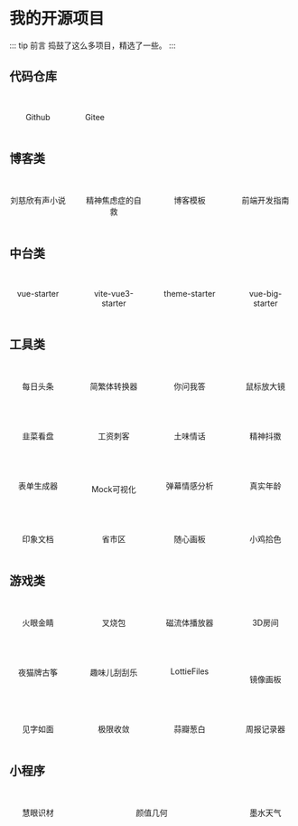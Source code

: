 # 我的开源项目

::: tip 前言
捣鼓了这么多项目，精选了一些。
:::

## 代码仓库

<!-- - [Github](https://github.com/JasonBai007)
- [Gitee](https://gitee.com/lubanseven) -->

<div class="row" style="justify-content: flex-start">
  <a class="itemWrap" target="_blank" href="https://github.com/JasonBai007">
    <img :src="$withBase('/projects/github.png')">
    <h4>Github</h4>
  </a>
  <a class="itemWrap" target="_blank" href="https://gitee.com/lubanseven">
    <img :src="$withBase('/projects/gitee.png')">
    <h4>Gitee</h4>
  </a>  
</div>

## 博客类

<!-- - [book](https://lubanseven.gitee.io/book) `刘慈欣短篇小说有声合集`
- [selfhelp](https://lubanseven.gitee.io/selfhelp) `精神焦虑症的自救`
- [blog](https://gitee.com/lubanseven/blog) `一个开箱即用的博客模板`
- [baipress](http://lubanseven.gitee.io/baipress) `曾经写的一个开发指南` -->

<div class="row">
  <a class="itemWrap" target="_blank" href="https://lubanseven.gitee.io/book">
    <img :src="$withBase('/projects/book1.png')">
    <h4>刘慈欣有声小说</h4>
  </a>
  <a class="itemWrap" target="_blank" href="https://lubanseven.gitee.io/selfhelp">
    <img :src="$withBase('/projects/book2.png')">
    <h4>精神焦虑症的自救</h4>
  </a>
  <a class="itemWrap" target="_blank" href="https://gitee.com/lubanseven/blog">
    <img :src="$withBase('/projects/book3.png')">
    <h4>博客模板</h4>
  </a>
  <a class="itemWrap" target="_blank" href="http://lubanseven.gitee.io/baipress">
    <img :src="$withBase('/projects/book4.png')">
    <h4>前端开发指南</h4>
  </a>
</div>

## 中台类

<!-- - [vue-starter](https://github.com/JasonBai007/vue-starter) `一个开箱即用的vue中台系统`
- [vite-starter](https://github.com/JasonBai007/vite-starter) `一个开箱即用的vite & vue3模板`
- [theme-starter](https://github.com/JasonBai007/theme-starter) `系统换肤示例模板`
- [vue-big-starter](https://gitee.com/lubanseven/vue-big-starter) `Vue大屏模板` -->

<div class="row">
  <a class="itemWrap" target="_blank" href="https://github.com/JasonBai007/vue-starter">
    <img :src="$withBase('/projects/template1.png')">
    <h4>vue-starter</h4>
  </a>
  <a class="itemWrap" target="_blank" href="https://gitee.com/lubanseven/vite-vue3-starter">
    <img :src="$withBase('/projects/template2.png')">
    <h4>vite-vue3-starter</h4>
  </a>
  <a class="itemWrap" target="_blank" href="https://github.com/JasonBai007/theme-starter">
    <img :src="$withBase('/projects/template3.png')">
    <h4>theme-starter</h4>
  </a>
  <a class="itemWrap" target="_blank" href="https://gitee.com/lubanseven/vue-big-starter">
    <img :src="$withBase('/projects/template4.png')">
    <h4>vue-big-starter</h4>
  </a>
</div>

## 工具类

<!-- - [news](https://lubanseven.gitee.io/news) `每日头条`
- [converter](https://lubanseven.gitee.io/converter) `简体-繁体 转换器`
- [ai](https://lubanseven.gitee.io/ai) `chatGPT聊天机器人-智子`
- [microscope](https://lubanseven.gitee.io/microscope) `鼠标放大镜`
- [chives](https://lubanseven.gitee.io/chives) `韭菜看盘`
- [salary](https://lubanseven.gitee.io/salary) `工资计算器`
- [qinghua](https://lubanseven.gitee.io/qinghua) `随机土味情话`
- [douyin](https://lubanseven.gitee.io/douyin) `抖音无水印下载工具`
- [lego](https://jasonbai007.github.io/lego) `拖拽表单生成器`
- [json-preview](https://jasonbai007.github.io/json-preview) `Mock数据可视化工具`
- [b-danmakus](https://github.com/JasonBai007/b-danmakus) `爬取B站弹幕数据并分析弹幕情感`
- [age](https://lubanseven.gitee.io/age) `真实年龄计算器`
- [keeper](https://jasonbai007.github.io/keeper) `计划执行记录器`
- [utils](https://gitee.com/lubanseven/utils) `封装了常用工具函数`
- [done](http://lubanseven.gitee.io/done) `周报记录器`
- [suanban](http://lubanseven.gitee.io/suanban/#/movie) `蒜瓣-聪白` -->

<div class="row">
  <a class="itemWrap" target="_blank" href="https://lubanseven.gitee.io/news">
    <img :src="$withBase('/projects/tools1.png')">
    <h4>每日头条</h4>
  </a>
  <a class="itemWrap" target="_blank" href="https://lubanseven.gitee.io/converter">
    <img :src="$withBase('/projects/tools2.png')">
    <h4>简繁体转换器</h4>
  </a>
  <a class="itemWrap" target="_blank" href="http://lubanseven.gitee.io/ai-pc">
    <img :src="$withBase('/projects/tools3.png')">
    <h4>你问我答</h4>
  </a>
  <a class="itemWrap" target="_blank" href="https://lubanseven.gitee.io/microscope">
    <img :src="$withBase('/projects/tools4.png')">
    <h4>鼠标放大镜</h4>
  </a>
</div>

<div class="row">
  <a class="itemWrap" target="_blank" href="https://lubanseven.gitee.io/chives">
    <img :src="$withBase('/projects/tools5.png')">
    <h4>韭菜看盘</h4>
  </a>
  <a class="itemWrap" target="_blank" href="https://lubanseven.gitee.io/salary">
    <img :src="$withBase('/projects/tools6.png')">
    <h4>工资刺客</h4>
  </a>
  <a class="itemWrap" target="_blank" href="https://lubanseven.gitee.io/qinghua">
    <img :src="$withBase('/projects/tools7.png')">
    <h4>土味情话</h4>
  </a>
  <a class="itemWrap" target="_blank" href="https://lubanseven.gitee.io/douyin">
    <img :src="$withBase('/projects/tools8.png')">
    <h4>精神抖擞</h4>
  </a>
</div>

<div class="row">
  <a class="itemWrap" target="_blank" href="https://jasonbai007.github.io/lego">
    <img :src="$withBase('/projects/tools9.png')">
    <h4>表单生成器</h4>
  </a>
  <a class="itemWrap" target="_blank" href="https://jasonbai007.github.io/json-preview">
    <img :src="$withBase('/projects/tools10.png')" style="margin-top: 16px;">
    <h4>Mock可视化</h4>
  </a>
  <a class="itemWrap" target="_blank" href="https://github.com/JasonBai007/b-danmakus">
    <img :src="$withBase('/projects/tools11.png')">
    <h4>弹幕情感分析</h4>
  </a>
  <a class="itemWrap" target="_blank" href="https://lubanseven.gitee.io/age">
    <img :src="$withBase('/projects/tools12.png')">
    <h4>真实年龄</h4>
  </a>
</div>

<div class="row">
  <a class="itemWrap" target="_blank" href="https://lubanseven.gitee.io/mark-me">
    <img :src="$withBase('/projects/tools13.png')">
    <h4>印象文档</h4>
  </a> 
  <a class="itemWrap" target="_blank" href="https://gitee.com/lubanseven/area">
    <img :src="$withBase('/projects/tools14.png')">
    <h4>省市区</h4>
  </a> 
  <a class="itemWrap" target="_blank" href="https://lubanseven.gitee.io/dream-pad">
    <img :src="$withBase('/projects/tools15.png')">
    <h4>随心画板</h4>
  </a> 
  <a class="itemWrap" target="_blank" href="https://lubanseven.gitee.io/eye-dropper">
    <img :src="$withBase('/projects/tools16.png')">
    <h4>小鸡拾色</h4>
  </a>  
</div>

## 游戏类

<!-- - [eyesight](https://lubanseven.gitee.io/eyesight) `火眼金睛H5游戏`
- [xball](https://lubanseven.gitee.io/xball) `叉烧包H5游戏`
- [fluid](https://lubanseven.gitee.io/fluid) `磁流体播放器`
- [cube](https://lubanseven.gitee.io/room/index.html) `ThreeJS的3D空间`
- [zither](https://lubanseven.gitee.io/zither) `夜猫牌古筝`
- [lottery](https://lubanseven.gitee.io/lottery) `趣味儿刮刮乐`
- [lottie](https://lubanseven.gitee.io/lottie) `LottieFiles` -->

<div class="row">
  <a class="itemWrap" target="_blank" href="https://lubanseven.gitee.io/eyesight">
    <img :src="$withBase('/projects/game1.png')">
    <h4>火眼金睛</h4>
  </a>
  <a class="itemWrap" target="_blank" href="https://lubanseven.gitee.io/xball">
    <img :src="$withBase('/projects/game2.png')">
    <h4>叉烧包</h4>
  </a>
  <a class="itemWrap" target="_blank" href="https://lubanseven.gitee.io/fluid">
    <img :src="$withBase('/projects/game3.png')">
    <h4>磁流体播放器</h4>
  </a>
  <a class="itemWrap" target="_blank" href="https://lubanseven.gitee.io/room/index.html">
    <img :src="$withBase('/projects/game4.png')">
    <h4>3D房间</h4>
  </a>
</div>
<div class="row">
  <a class="itemWrap" target="_blank" href="https://lubanseven.gitee.io/zither">
    <img :src="$withBase('/projects/game5.png')">
    <h4>夜猫牌古筝</h4>
  </a>
  <a class="itemWrap" target="_blank" href="https://lubanseven.gitee.io/lottery">
    <img :src="$withBase('/projects/game6.png')">
    <h4>趣味儿刮刮乐</h4>
  </a>
  <a class="itemWrap" target="_blank" href="https://lubanseven.gitee.io/lottie">
    <img :src="$withBase('/projects/game7.png')">
    <h4>LottieFiles</h4>
  </a> 
  <a class="itemWrap" target="_blank" href="https://lubanseven.gitee.io/mirror">
    <img :src="$withBase('/projects/game8.png')" style="margin-top: 22px;">
    <h4>镜像画板</h4>
  </a>  
</div>
<div class="row">
  <a class="itemWrap jianzi" target="_blank" href="https://lubanseven.gitee.io/writing/">
    <img :src="$withBase('/projects/game9.png')">
    <h4>见字如面</h4>
  </a>
  <a class="itemWrap" target="_blank" href="https://lubanseven.gitee.io/random/">
    <img :src="$withBase('/projects/game10.png')">
    <h4>极限收敛</h4>
  </a>
  <a class="itemWrap jianzi" target="_blank" href="http://lubanseven.gitee.io/suanban/#/about">
    <img :src="$withBase('/projects/game11.png')">
    <h4>蒜瓣葱白</h4>
  </a>
  <a class="itemWrap" target="_blank" href="http://lubanseven.gitee.io/done/#/">
    <img :src="$withBase('/projects/game12.png')">
    <h4>周报记录器</h4>
  </a>
</div>

## 小程序

<!-- - [慧眼识材](https://jasonbai007.github.io/tech/mp1.jpg) `文字识别/花卉识别/同声传译`
- [墨水天气](https://jasonbai007.github.io/tech/mp2.jpg) `气象趋势图`
- [颜值几何](https://jasonbai007.github.io/tech/mp3.jpg) `颜值检测工具` -->

<div class="row">
  <a class="itemWrap" target="_blank">
    <img :src="$withBase('/tech/mp1.jpg')" style="width:125px">
    <h4>慧眼识材</h4>
  </a>  
  <a class="itemWrap" target="_blank">
    <img :src="$withBase('/tech/mp3.jpg')" style="width:125px">
    <h4>颜值几何</h4>
  </a>  
  <a class="itemWrap" target="_blank">
    <img :src="$withBase('/tech/mp2.jpg')" style="width:125px">
    <h4>墨水天气</h4>
  </a>
</div>

<style scoped>

.row {
  display: flex;
  justify-content: space-between;
  text-align: center;
  margin-top: 20px;
}
.itemWrap {
  text-decoration: none;
  width: 20%;
  opacity: 1;
  display: block;
}
.itemWrap:hover {
  cursor: pointer;
}
img {
  display: block;
  width:40px;
  margin: 10px auto;
}
.itemWrap h4 {
  font-weight: normal;
}
@media screen and (max-width: 600px) {
  .itemWrap {
    width: 24%;
  }
  .itemWrap h4 {
    font-size: 12px;
  }  
}

</style>
